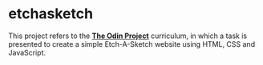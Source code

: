 # etchasketch

This project refers to the [**The Odin Project**](https://www.theodinproject.com) curriculum, in which a task is presented to create a simple Etch-A-Sketch website using HTML, CSS and JavaScript.